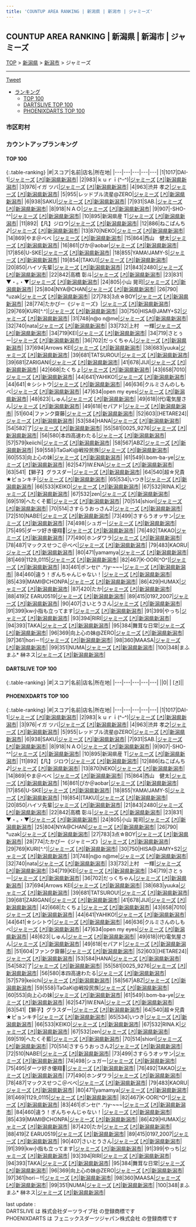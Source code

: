 ```yaml
---
title: 'COUNTUP AREA RANKING | 新潟県 | 新潟市 | ジャミーズ'
---
```

## COUNTUP AREA RANKING | 新潟県 | 新潟市 | ジャミーズ

[TOP](/darts/rank/) > [新潟県](/darts/rank/新潟県/) > [新潟市](/darts/rank/新潟県/新潟市/) > ジャミーズ

___

<a href="https://twitter.com/share?ref_src=twsrc%5Etfw" data-text="COUNTUP AREA RANKING | 新潟県新潟市ジャミーズ" class="twitter-share-button" data-hashtags="DARTSLIVE,PHOENIXDARTS,darts,ダーツ" data-show-count="false">Tweet</a>

* [ランキング](#カウントアップランキング)
    * [TOP 100](#top-100)
    * [DARTSLIVE TOP 100](#dartslive-top-100)
    * [PHOENIXDARTS TOP 100](#phoenixdarts-top-100)

### 市区町村

<ul>

</ul>

### カウントアップランキング

#### TOP 100



{:.table-ranking}
|#|スコア|名前|店名|所在地|
|---|---|---|---|---|
|1|1017|<span class="rank-name-pd">DAI-1</span>|<a href="/darts/rank/shops/81179.html">ジャミーズ</a> <a href="https://vs.phoenixdarts.com/jp/shop/shopDetailInfo/s_81179?s_seq=81179">[↗]</a>|<a href="/darts/rank/新潟県/新潟市">新潟県新潟市</a>|
|2|983|<span class="rank-name-pd">ｋｕｒｉ(^ｰ^)</span>|<a href="/darts/rank/shops/81179.html">ジャミーズ</a> <a href="https://vs.phoenixdarts.com/jp/shop/shopDetailInfo/s_81179?s_seq=81179">[↗]</a>|<a href="/darts/rank/新潟県/新潟市">新潟県新潟市</a>|
|3|976|<span class="rank-name-pd">イガ ツバ</span>|<a href="/darts/rank/shops/81179.html">ジャミーズ</a> <a href="https://vs.phoenixdarts.com/jp/shop/shopDetailInfo/s_81179?s_seq=81179">[↗]</a>|<a href="/darts/rank/新潟県/新潟市">新潟県新潟市</a>|
|4|963|<span class="rank-name-pd"><span class="pro-icon-pd"></span>渋井 孝之</span>|<a href="/darts/rank/shops/81179.html">ジャミーズ</a> <a href="https://vs.phoenixdarts.com/jp/shop/shopDetailInfo/s_81179?s_seq=81179">[↗]</a>|<a href="/darts/rank/新潟県/新潟市">新潟県新潟市</a>|
|5|955|<span class="rank-name-pd">レッドブル流星@ZERO</span>|<a href="/darts/rank/shops/81179.html">ジャミーズ</a> <a href="https://vs.phoenixdarts.com/jp/shop/shopDetailInfo/s_81179?s_seq=81179">[↗]</a>|<a href="/darts/rank/新潟県/新潟市">新潟県新潟市</a>|
|6|938|<span class="rank-name-pd">SAKU</span>|<a href="/darts/rank/shops/81179.html">ジャミーズ</a> <a href="https://vs.phoenixdarts.com/jp/shop/shopDetailInfo/s_81179?s_seq=81179">[↗]</a>|<a href="/darts/rank/新潟県/新潟市">新潟県新潟市</a>|
|7|931|<span class="rank-name-pd">SAB.</span>|<a href="/darts/rank/shops/81179.html">ジャミーズ</a> <a href="https://vs.phoenixdarts.com/jp/shop/shopDetailInfo/s_81179?s_seq=81179">[↗]</a>|<a href="/darts/rank/新潟県/新潟市">新潟県新潟市</a>|
|8|918|<span class="rank-name-pd">ＮＡＯ</span>|<a href="/darts/rank/shops/81179.html">ジャミーズ</a> <a href="https://vs.phoenixdarts.com/jp/shop/shopDetailInfo/s_81179?s_seq=81179">[↗]</a>|<a href="/darts/rank/新潟県/新潟市">新潟県新潟市</a>|
|9|907|<span class="rank-name-pd">-SHO-^^</span>|<a href="/darts/rank/shops/81179.html">ジャミーズ</a> <a href="https://vs.phoenixdarts.com/jp/shop/shopDetailInfo/s_81179?s_seq=81179">[↗]</a>|<a href="/darts/rank/新潟県/新潟市">新潟県新潟市</a>|
|10|895|<span class="rank-name-pd">新潟県産 T</span>|<a href="/darts/rank/shops/81179.html">ジャミーズ</a> <a href="https://vs.phoenixdarts.com/jp/shop/shopDetailInfo/s_81179?s_seq=81179">[↗]</a>|<a href="/darts/rank/新潟県/新潟市">新潟県新潟市</a>|
|11|892|<span class="rank-name-pd">【凡】ジロウ</span>|<a href="/darts/rank/shops/81179.html">ジャミーズ</a> <a href="https://vs.phoenixdarts.com/jp/shop/shopDetailInfo/s_81179?s_seq=81179">[↗]</a>|<a href="/darts/rank/新潟県/新潟市">新潟県新潟市</a>|
|12|886|<span class="rank-name-pd">ねこぱんち♪</span>|<a href="/darts/rank/shops/81179.html">ジャミーズ</a> <a href="https://vs.phoenixdarts.com/jp/shop/shopDetailInfo/s_81179?s_seq=81179">[↗]</a>|<a href="/darts/rank/新潟県/新潟市">新潟県新潟市</a>|
|13|870|<span class="rank-name-pd">NEKO</span>|<a href="/darts/rank/shops/81179.html">ジャミーズ</a> <a href="https://vs.phoenixdarts.com/jp/shop/shopDetailInfo/s_81179?s_seq=81179">[↗]</a>|<a href="/darts/rank/新潟県/新潟市">新潟県新潟市</a>|
|14|869|<span class="rank-name-pd">やま＠べべ </span>|<a href="/darts/rank/shops/81179.html">ジャミーズ</a> <a href="https://vs.phoenixdarts.com/jp/shop/shopDetailInfo/s_81179?s_seq=81179">[↗]</a>|<a href="/darts/rank/新潟県/新潟市">新潟県新潟市</a>|
|15|864|<span class="rank-name-pd">西山　健太</span>|<a href="/darts/rank/shops/81179.html">ジャミーズ</a> <a href="https://vs.phoenixdarts.com/jp/shop/shopDetailInfo/s_81179?s_seq=81179">[↗]</a>|<a href="/darts/rank/新潟県/新潟市">新潟県新潟市</a>|
|16|861|<span class="rank-name-pd">ぴか＠aobar</span>|<a href="/darts/rank/shops/81179.html">ジャミーズ</a> <a href="https://vs.phoenixdarts.com/jp/shop/shopDetailInfo/s_81179?s_seq=81179">[↗]</a>|<a href="/darts/rank/新潟県/新潟市">新潟県新潟市</a>|
|17|856|<span class="rank-name-pd">U-SKE</span>|<a href="/darts/rank/shops/81179.html">ジャミーズ</a> <a href="https://vs.phoenixdarts.com/jp/shop/shopDetailInfo/s_81179?s_seq=81179">[↗]</a>|<a href="/darts/rank/新潟県/新潟市">新潟県新潟市</a>|
|18|855|<span class="rank-name-pd">YAMA!JAMY-S</span>|<a href="/darts/rank/shops/81179.html">ジャミーズ</a> <a href="https://vs.phoenixdarts.com/jp/shop/shopDetailInfo/s_81179?s_seq=81179">[↗]</a>|<a href="/darts/rank/新潟県/新潟市">新潟県新潟市</a>|
|19|854|<span class="rank-name-pd">[TAKU]</span>|<a href="/darts/rank/shops/81179.html">ジャミーズ</a> <a href="https://vs.phoenixdarts.com/jp/shop/shopDetailInfo/s_81179?s_seq=81179">[↗]</a>|<a href="/darts/rank/新潟県/新潟市">新潟県新潟市</a>|
|20|850|<span class="rank-name-pd">ハイソ先輩</span>|<a href="/darts/rank/shops/81179.html">ジャミーズ</a> <a href="https://vs.phoenixdarts.com/jp/shop/shopDetailInfo/s_81179?s_seq=81179">[↗]</a>|<a href="/darts/rank/新潟県/新潟市">新潟県新潟市</a>|
|21|843|<span class="rank-name-pd">2480</span>|<a href="/darts/rank/shops/81179.html">ジャミーズ</a> <a href="https://vs.phoenixdarts.com/jp/shop/shopDetailInfo/s_81179?s_seq=81179">[↗]</a>|<a href="/darts/rank/新潟県/新潟市">新潟県新潟市</a>|
|22|842|<span class="rank-name-pd">高橋 彰斗</span>|<a href="/darts/rank/shops/81179.html">ジャミーズ</a> <a href="https://vs.phoenixdarts.com/jp/shop/shopDetailInfo/s_81179?s_seq=81179">[↗]</a>|<a href="/darts/rank/新潟県/新潟市">新潟県新潟市</a>|
|23|831|<span class="rank-name-pd">▼・。・▼</span>|<a href="/darts/rank/shops/81179.html">ジャミーズ</a> <a href="https://vs.phoenixdarts.com/jp/shop/shopDetailInfo/s_81179?s_seq=81179">[↗]</a>|<a href="/darts/rank/新潟県/新潟市">新潟県新潟市</a>|
|24|805|<span class="rank-name-pd">小山 晃司</span>|<a href="/darts/rank/shops/81179.html">ジャミーズ</a> <a href="https://vs.phoenixdarts.com/jp/shop/shopDetailInfo/s_81179?s_seq=81179">[↗]</a>|<a href="/darts/rank/新潟県/新潟市">新潟県新潟市</a>|
|25|804|<span class="rank-name-pd">NYA@CHAN</span>|<a href="/darts/rank/shops/81179.html">ジャミーズ</a> <a href="https://vs.phoenixdarts.com/jp/shop/shopDetailInfo/s_81179?s_seq=81179">[↗]</a>|<a href="/darts/rank/新潟県/新潟市">新潟県新潟市</a>|
|26|790|<span class="rank-name-pd">°uzak</span>|<a href="/darts/rank/shops/81179.html">ジャミーズ</a> <a href="https://vs.phoenixdarts.com/jp/shop/shopDetailInfo/s_81179?s_seq=81179">[↗]</a>|<a href="/darts/rank/新潟県/新潟市">新潟県新潟市</a>|
|27|783|<span class="rank-name-pd">3点☆BOY</span>|<a href="/darts/rank/shops/81179.html">ジャミーズ</a> <a href="https://vs.phoenixdarts.com/jp/shop/shopDetailInfo/s_81179?s_seq=81179">[↗]</a>|<a href="/darts/rank/新潟県/新潟市">新潟県新潟市</a>|
|28|774|<span class="rank-name-pd">たかぴー《ジャミーズ》</span>|<a href="/darts/rank/shops/81179.html">ジャミーズ</a> <a href="https://vs.phoenixdarts.com/jp/shop/shopDetailInfo/s_81179?s_seq=81179">[↗]</a>|<a href="/darts/rank/新潟県/新潟市">新潟県新潟市</a>|
|29|769|<span class="rank-name-pd">KURI[^.^]</span>|<a href="/darts/rank/shops/81179.html">ジャミーズ</a> <a href="https://vs.phoenixdarts.com/jp/shop/shopDetailInfo/s_81179?s_seq=81179">[↗]</a>|<a href="/darts/rank/新潟県/新潟市">新潟県新潟市</a>|
|30|750|<span class="rank-name-pd">HISA@JAMY+S2</span>|<a href="/darts/rank/shops/81179.html">ジャミーズ</a> <a href="https://vs.phoenixdarts.com/jp/shop/shopDetailInfo/s_81179?s_seq=81179">[↗]</a>|<a href="/darts/rank/新潟県/新潟市">新潟県新潟市</a>|
|31|748|<span class="rank-name-pd">n@o n@me</span>|<a href="/darts/rank/shops/81179.html">ジャミーズ</a> <a href="https://vs.phoenixdarts.com/jp/shop/shopDetailInfo/s_81179?s_seq=81179">[↗]</a>|<a href="/darts/rank/新潟県/新潟市">新潟県新潟市</a>|
|32|740|<span class="rank-name-pd">nata</span>|<a href="/darts/rank/shops/81179.html">ジャミーズ</a> <a href="https://vs.phoenixdarts.com/jp/shop/shopDetailInfo/s_81179?s_seq=81179">[↗]</a>|<a href="/darts/rank/新潟県/新潟市">新潟県新潟市</a>|
|33|732|<span class="rank-name-pd">上村　一輝</span>|<a href="/darts/rank/shops/81179.html">ジャミーズ</a> <a href="https://vs.phoenixdarts.com/jp/shop/shopDetailInfo/s_81179?s_seq=81179">[↗]</a>|<a href="/darts/rank/新潟県/新潟市">新潟県新潟市</a>|
|34|719|<span class="rank-name-pd">KEI</span>|<a href="/darts/rank/shops/81179.html">ジャミーズ</a> <a href="https://vs.phoenixdarts.com/jp/shop/shopDetailInfo/s_81179?s_seq=81179">[↗]</a>|<a href="/darts/rank/新潟県/新潟市">新潟県新潟市</a>|
|34|719|<span class="rank-name-pd">さとぅー</span>|<a href="/darts/rank/shops/81179.html">ジャミーズ</a> <a href="https://vs.phoenixdarts.com/jp/shop/shopDetailInfo/s_81179?s_seq=81179">[↗]</a>|<a href="/darts/rank/新潟県/新潟市">新潟県新潟市</a>|
|36|702|<span class="rank-name-pd">だっくちゃん</span>|<a href="/darts/rank/shops/81179.html">ジャミーズ</a> <a href="https://vs.phoenixdarts.com/jp/shop/shopDetailInfo/s_81179?s_seq=81179">[↗]</a>|<a href="/darts/rank/新潟県/新潟市">新潟県新潟市</a>|
|37|694|<span class="rank-name-pd">Arrows KEI</span>|<a href="/darts/rank/shops/81179.html">ジャミーズ</a> <a href="https://vs.phoenixdarts.com/jp/shop/shopDetailInfo/s_81179?s_seq=81179">[↗]</a>|<a href="/darts/rank/新潟県/新潟市">新潟県新潟市</a>|
|38|683|<span class="rank-name-pd">yuuka</span>|<a href="/darts/rank/shops/81179.html">ジャミーズ</a> <a href="https://vs.phoenixdarts.com/jp/shop/shopDetailInfo/s_81179?s_seq=81179">[↗]</a>|<a href="/darts/rank/新潟県/新潟市">新潟県新潟市</a>|
|39|681|<span class="rank-name-pd">TATSUROU!</span>|<a href="/darts/rank/shops/81179.html">ジャミーズ</a> <a href="https://vs.phoenixdarts.com/jp/shop/shopDetailInfo/s_81179?s_seq=81179">[↗]</a>|<a href="/darts/rank/新潟県/新潟市">新潟県新潟市</a>|
|39|681|<span class="rank-name-pd">ZARIGANI</span>|<a href="/darts/rank/shops/81179.html">ジャミーズ</a> <a href="https://vs.phoenixdarts.com/jp/shop/shopDetailInfo/s_81179?s_seq=81179">[↗]</a>|<a href="/darts/rank/新潟県/新潟市">新潟県新潟市</a>|
|41|678|<span class="rank-name-pd">JIJI</span>|<a href="/darts/rank/shops/81179.html">ジャミーズ</a> <a href="https://vs.phoenixdarts.com/jp/shop/shopDetailInfo/s_81179?s_seq=81179">[↗]</a>|<a href="/darts/rank/新潟県/新潟市">新潟県新潟市</a>|
|42|668|<span class="rank-name-pd">たくちょ</span>|<a href="/darts/rank/shops/81179.html">ジャミーズ</a> <a href="https://vs.phoenixdarts.com/jp/shop/shopDetailInfo/s_81179?s_seq=81179">[↗]</a>|<a href="/darts/rank/新潟県/新潟市">新潟県新潟市</a>|
|43|658|<span class="rank-name-pd">7010</span>|<a href="/darts/rank/shops/81179.html">ジャミーズ</a> <a href="https://vs.phoenixdarts.com/jp/shop/shopDetailInfo/s_81179?s_seq=81179">[↗]</a>|<a href="/darts/rank/新潟県/新潟市">新潟県新潟市</a>|
|44|641|<span class="rank-name-pd">YAHIKO!</span>|<a href="/darts/rank/shops/81179.html">ジャミーズ</a> <a href="https://vs.phoenixdarts.com/jp/shop/shopDetailInfo/s_81179?s_seq=81179">[↗]</a>|<a href="/darts/rank/新潟県/新潟市">新潟県新潟市</a>|
|44|641|<span class="rank-name-pd">☆シシトウ</span>|<a href="/darts/rank/shops/81179.html">ジャミーズ</a> <a href="https://vs.phoenixdarts.com/jp/shop/shopDetailInfo/s_81179?s_seq=81179">[↗]</a>|<a href="/darts/rank/新潟県/新潟市">新潟県新潟市</a>|
|46|636|<span class="rank-name-pd">クルミさんのしもべ</span>|<a href="/darts/rank/shops/81179.html">ジャミーズ</a> <a href="https://vs.phoenixdarts.com/jp/shop/shopDetailInfo/s_81179?s_seq=81179">[↗]</a>|<a href="/darts/rank/新潟県/新潟市">新潟県新潟市</a>|
|47|634|<span class="rank-name-pd">open my eyes</span>|<a href="/darts/rank/shops/81179.html">ジャミーズ</a> <a href="https://vs.phoenixdarts.com/jp/shop/shopDetailInfo/s_81179?s_seq=81179">[↗]</a>|<a href="/darts/rank/新潟県/新潟市">新潟県新潟市</a>|
|48|623|<span class="rank-name-pd">しゅん</span>|<a href="/darts/rank/shops/81179.html">ジャミーズ</a> <a href="https://vs.phoenixdarts.com/jp/shop/shopDetailInfo/s_81179?s_seq=81179">[↗]</a>|<a href="/darts/rank/新潟県/新潟市">新潟県新潟市</a>|
|49|618|<span class="rank-name-pd">(代)電気屋さん</span>|<a href="/darts/rank/shops/81179.html">ジャミーズ</a> <a href="https://vs.phoenixdarts.com/jp/shop/shopDetailInfo/s_81179?s_seq=81179">[↗]</a>|<a href="/darts/rank/新潟県/新潟市">新潟県新潟市</a>|
|49|618|<span class="rank-name-pd">セパアド</span>|<a href="/darts/rank/shops/81179.html">ジャミーズ</a> <a href="https://vs.phoenixdarts.com/jp/shop/shopDetailInfo/s_81179?s_seq=81179">[↗]</a>|<a href="/darts/rank/新潟県/新潟市">新潟県新潟市</a>|
|51|604|<span class="rank-name-pd">ファンク齋藤</span>|<a href="/darts/rank/shops/81179.html">ジャミーズ</a> <a href="https://vs.phoenixdarts.com/jp/shop/shopDetailInfo/s_81179?s_seq=81179">[↗]</a>|<a href="/darts/rank/新潟県/新潟市">新潟県新潟市</a>|
|52|603|<span class="rank-name-pd">[HETARE24]</span>|<a href="/darts/rank/shops/81179.html">ジャミーズ</a> <a href="https://vs.phoenixdarts.com/jp/shop/shopDetailInfo/s_81179?s_seq=81179">[↗]</a>|<a href="/darts/rank/新潟県/新潟市">新潟県新潟市</a>|
|53|584|<span class="rank-name-pd">HANA</span>|<a href="/darts/rank/shops/81179.html">ジャミーズ</a> <a href="https://vs.phoenixdarts.com/jp/shop/shopDetailInfo/s_81179?s_seq=81179">[↗]</a>|<a href="/darts/rank/新潟県/新潟市">新潟県新潟市</a>|
|54|582|<span class="rank-name-pd">了</span>|<a href="/darts/rank/shops/81179.html">ジャミーズ</a> <a href="https://vs.phoenixdarts.com/jp/shop/shopDetailInfo/s_81179?s_seq=81179">[↗]</a>|<a href="/darts/rank/新潟県/新潟市">新潟県新潟市</a>|
|55|581|<span class="rank-name-pd">0025_9276</span>|<a href="/darts/rank/shops/81179.html">ジャミーズ</a> <a href="https://vs.phoenixdarts.com/jp/shop/shopDetailInfo/s_81179?s_seq=81179">[↗]</a>|<a href="/darts/rank/新潟県/新潟市">新潟県新潟市</a>|
|56|580|<span class="rank-name-pd">本四高速わたる</span>|<a href="/darts/rank/shops/81179.html">ジャミーズ</a> <a href="https://vs.phoenixdarts.com/jp/shop/shopDetailInfo/s_81179?s_seq=81179">[↗]</a>|<a href="/darts/rank/新潟県/新潟市">新潟県新潟市</a>|
|57|579|<span class="rank-name-pd">keiichi</span>|<a href="/darts/rank/shops/81179.html">ジャミーズ</a> <a href="https://vs.phoenixdarts.com/jp/shop/shopDetailInfo/s_81179?s_seq=81179">[↗]</a>|<a href="/darts/rank/新潟県/新潟市">新潟県新潟市</a>|
|58|567|<span class="rank-name-pd">ABZ</span>|<a href="/darts/rank/shops/81179.html">ジャミーズ</a> <a href="https://vs.phoenixdarts.com/jp/shop/shopDetailInfo/s_81179?s_seq=81179">[↗]</a>|<a href="/darts/rank/新潟県/新潟市">新潟県新潟市</a>|
|59|558|<span class="rank-name-pd">iTaGaKi@戦投民族</span>|<a href="/darts/rank/shops/81179.html">ジャミーズ</a> <a href="https://vs.phoenixdarts.com/jp/shop/shopDetailInfo/s_81179?s_seq=81179">[↗]</a>|<a href="/darts/rank/新潟県/新潟市">新潟県新潟市</a>|
|60|553|<span class="rank-name-pd">向上心の妹</span>|<a href="/darts/rank/shops/81179.html">ジャミーズ</a> <a href="https://vs.phoenixdarts.com/jp/shop/shopDetailInfo/s_81179?s_seq=81179">[↗]</a>|<a href="/darts/rank/新潟県/新潟市">新潟県新潟市</a>|
|61|549|<span class="rank-name-pd">I.bom-ba-ye</span>|<a href="/darts/rank/shops/81179.html">ジャミーズ</a> <a href="https://vs.phoenixdarts.com/jp/shop/shopDetailInfo/s_81179?s_seq=81179">[↗]</a>|<a href="/darts/rank/新潟県/新潟市">新潟県新潟市</a>|
|62|547|<span class="rank-name-pd">IW.ENA</span>|<a href="/darts/rank/shops/81179.html">ジャミーズ</a> <a href="https://vs.phoenixdarts.com/jp/shop/shopDetailInfo/s_81179?s_seq=81179">[↗]</a>|<a href="/darts/rank/新潟県/新潟市">新潟県新潟市</a>|
|63|541|<span class="rank-name-pd">【獅子】グラスダー</span>|<a href="/darts/rank/shops/81179.html">ジャミーズ</a> <a href="https://vs.phoenixdarts.com/jp/shop/shopDetailInfo/s_81179?s_seq=81179">[↗]</a>|<a href="/darts/rank/新潟県/新潟市">新潟県新潟市</a>|
|64|540|<span class="rank-name-pd">超☆兄貴★ピョンキチ</span>|<a href="/darts/rank/shops/81179.html">ジャミーズ</a> <a href="https://vs.phoenixdarts.com/jp/shop/shopDetailInfo/s_81179?s_seq=81179">[↗]</a>|<a href="/darts/rank/新潟県/新潟市">新潟県新潟市</a>|
|65|534|<span class="rank-name-pd">いつき</span>|<a href="/darts/rank/shops/81179.html">ジャミーズ</a> <a href="https://vs.phoenixdarts.com/jp/shop/shopDetailInfo/s_81179?s_seq=81179">[↗]</a>|<a href="/darts/rank/新潟県/新潟市">新潟県新潟市</a>|
|66|533|<span class="rank-name-pd">KEIKO</span>|<a href="/darts/rank/shops/81179.html">ジャミーズ</a> <a href="https://vs.phoenixdarts.com/jp/shop/shopDetailInfo/s_81179?s_seq=81179">[↗]</a>|<a href="/darts/rank/新潟県/新潟市">新潟県新潟市</a>|
|67|532|<span class="rank-name-pd">RINA.K</span>|<a href="/darts/rank/shops/81179.html">ジャミーズ</a> <a href="https://vs.phoenixdarts.com/jp/shop/shopDetailInfo/s_81179?s_seq=81179">[↗]</a>|<a href="/darts/rank/新潟県/新潟市">新潟県新潟市</a>|
|67|532|<span class="rank-name-pd">zen</span>|<a href="/darts/rank/shops/81179.html">ジャミーズ</a> <a href="https://vs.phoenixdarts.com/jp/shop/shopDetailInfo/s_81179?s_seq=81179">[↗]</a>|<a href="/darts/rank/新潟県/新潟市">新潟県新潟市</a>|
|69|519|<span class="rank-name-pd">へたくそ藍</span>|<a href="/darts/rank/shops/81179.html">ジャミーズ</a> <a href="https://vs.phoenixdarts.com/jp/shop/shopDetailInfo/s_81179?s_seq=81179">[↗]</a>|<a href="/darts/rank/新潟県/新潟市">新潟県新潟市</a>|
|70|514|<span class="rank-name-pd">shiori</span>|<a href="/darts/rank/shops/81179.html">ジャミーズ</a> <a href="https://vs.phoenixdarts.com/jp/shop/shopDetailInfo/s_81179?s_seq=81179">[↗]</a>|<a href="/darts/rank/新潟県/新潟市">新潟県新潟市</a>|
|70|514|<span class="rank-name-pd">さすらうおっさん2</span>|<a href="/darts/rank/shops/81179.html">ジャミーズ</a> <a href="https://vs.phoenixdarts.com/jp/shop/shopDetailInfo/s_81179?s_seq=81179">[↗]</a>|<a href="/darts/rank/新潟県/新潟市">新潟県新潟市</a>|
|72|510|<span class="rank-name-pd">NABE!</span>|<a href="/darts/rank/shops/81179.html">ジャミーズ</a> <a href="https://vs.phoenixdarts.com/jp/shop/shopDetailInfo/s_81179?s_seq=81179">[↗]</a>|<a href="/darts/rank/新潟県/新潟市">新潟県新潟市</a>|
|73|499|<span class="rank-name-pd">さすらうオッサン</span>|<a href="/darts/rank/shops/81179.html">ジャミーズ</a> <a href="https://vs.phoenixdarts.com/jp/shop/shopDetailInfo/s_81179?s_seq=81179">[↗]</a>|<a href="/darts/rank/新潟県/新潟市">新潟県新潟市</a>|
|74|498|<span class="rank-name-pd">シュガー</span>|<a href="/darts/rank/shops/81179.html">ジャミーズ</a> <a href="https://vs.phoenixdarts.com/jp/shop/shopDetailInfo/s_81179?s_seq=81179">[↗]</a>|<a href="/darts/rank/新潟県/新潟市">新潟県新潟市</a>|
|75|495|<span class="rank-name-pd">ダーツ好き優翔🎯</span>|<a href="/darts/rank/shops/81179.html">ジャミーズ</a> <a href="https://vs.phoenixdarts.com/jp/shop/shopDetailInfo/s_81179?s_seq=81179">[↗]</a>|<a href="/darts/rank/新潟県/新潟市">新潟県新潟市</a>|
|76|492|<span class="rank-name-pd">TAKAO</span>|<a href="/darts/rank/shops/81179.html">ジャミーズ</a> <a href="https://vs.phoenixdarts.com/jp/shop/shopDetailInfo/s_81179?s_seq=81179">[↗]</a>|<a href="/darts/rank/新潟県/新潟市">新潟県新潟市</a>|
|77|490|<span class="rank-name-pd">ホンダワラ</span>|<a href="/darts/rank/shops/81179.html">ジャミーズ</a> <a href="https://vs.phoenixdarts.com/jp/shop/shopDetailInfo/s_81179?s_seq=81179">[↗]</a>|<a href="/darts/rank/新潟県/新潟市">新潟県新潟市</a>|
|78|487|<span class="rank-name-pd">マックスせつこ＠べべ</span>|<a href="/darts/rank/shops/81179.html">ジャミーズ</a> <a href="https://vs.phoenixdarts.com/jp/shop/shopDetailInfo/s_81179?s_seq=81179">[↗]</a>|<a href="/darts/rank/新潟県/新潟市">新潟県新潟市</a>|
|79|483|<span class="rank-name-pd">KAORU</span>|<a href="/darts/rank/shops/81179.html">ジャミーズ</a> <a href="https://vs.phoenixdarts.com/jp/shop/shopDetailInfo/s_81179?s_seq=81179">[↗]</a>|<a href="/darts/rank/新潟県/新潟市">新潟県新潟市</a>|
|80|471|<span class="rank-name-pd">yamamya</span>|<a href="/darts/rank/shops/81179.html">ジャミーズ</a> <a href="https://vs.phoenixdarts.com/jp/shop/shopDetailInfo/s_81179?s_seq=81179">[↗]</a>|<a href="/darts/rank/新潟県/新潟市">新潟県新潟市</a>|
|81|469|<span class="rank-name-pd">1129_0115</span>|<a href="/darts/rank/shops/81179.html">ジャミーズ</a> <a href="https://vs.phoenixdarts.com/jp/shop/shopDetailInfo/s_81179?s_seq=81179">[↗]</a>|<a href="/darts/rank/新潟県/新潟市">新潟県新潟市</a>|
|82|467|<span class="rank-name-pd">K-OOR[^O^]</span>|<a href="/darts/rank/shops/81179.html">ジャミーズ</a> <a href="https://vs.phoenixdarts.com/jp/shop/shopDetailInfo/s_81179?s_seq=81179">[↗]</a>|<a href="/darts/rank/新潟県/新潟市">新潟県新潟市</a>|
|83|461|<span class="rank-name-pd">ポンセ(^ .^)y-~~~</span>|<a href="/darts/rank/shops/81179.html">ジャミーズ</a> <a href="https://vs.phoenixdarts.com/jp/shop/shopDetailInfo/s_81179?s_seq=81179">[↗]</a>|<a href="/darts/rank/新潟県/新潟市">新潟県新潟市</a>|
|84|460|<span class="rank-name-pd">違う！ぎんちゃんじゃない！</span>|<a href="/darts/rank/shops/81179.html">ジャミーズ</a> <a href="https://vs.phoenixdarts.com/jp/shop/shopDetailInfo/s_81179?s_seq=81179">[↗]</a>|<a href="/darts/rank/新潟県/新潟市">新潟県新潟市</a>|
|85|439|<span class="rank-name-pd">MAMI@CHONPA</span>|<a href="/darts/rank/shops/81179.html">ジャミーズ</a> <a href="https://vs.phoenixdarts.com/jp/shop/shopDetailInfo/s_81179?s_seq=81179">[↗]</a>|<a href="/darts/rank/新潟県/新潟市">新潟県新潟市</a>|
|86|429|<span class="rank-name-pd">HUMAX</span>|<a href="/darts/rank/shops/81179.html">ジャミーズ</a> <a href="https://vs.phoenixdarts.com/jp/shop/shopDetailInfo/s_81179?s_seq=81179">[↗]</a>|<a href="/darts/rank/新潟県/新潟市">新潟県新潟市</a>|
|87|420|<span class="rank-name-pd">たか</span>|<a href="/darts/rank/shops/81179.html">ジャミーズ</a> <a href="https://vs.phoenixdarts.com/jp/shop/shopDetailInfo/s_81179?s_seq=81179">[↗]</a>|<a href="/darts/rank/新潟県/新潟市">新潟県新潟市</a>|
|88|419|<span class="rank-name-pd">Z EARU0519</span>|<a href="/darts/rank/shops/81179.html">ジャミーズ</a> <a href="https://vs.phoenixdarts.com/jp/shop/shopDetailInfo/s_81179?s_seq=81179">[↗]</a>|<a href="/darts/rank/新潟県/新潟市">新潟県新潟市</a>|
|89|415|<span class="rank-name-pd">0197_2007</span>|<a href="/darts/rank/shops/81179.html">ジャミーズ</a> <a href="https://vs.phoenixdarts.com/jp/shop/shopDetailInfo/s_81179?s_seq=81179">[↗]</a>|<a href="/darts/rank/新潟県/新潟市">新潟県新潟市</a>|
|90|407|<span class="rank-name-pd">さいとうさん</span>|<a href="/darts/rank/shops/81179.html">ジャミーズ</a> <a href="https://vs.phoenixdarts.com/jp/shop/shopDetailInfo/s_81179?s_seq=81179">[↗]</a>|<a href="/darts/rank/新潟県/新潟市">新潟県新潟市</a>|
|91|399|<span class="rank-name-pd">kw小指も立ってます</span>|<a href="/darts/rank/shops/81179.html">ジャミーズ</a> <a href="https://vs.phoenixdarts.com/jp/shop/shopDetailInfo/s_81179?s_seq=81179">[↗]</a>|<a href="/darts/rank/新潟県/新潟市">新潟県新潟市</a>|
|91|399|<span class="rank-name-pd">やっち</span>|<a href="/darts/rank/shops/81179.html">ジャミーズ</a> <a href="https://vs.phoenixdarts.com/jp/shop/shopDetailInfo/s_81179?s_seq=81179">[↗]</a>|<a href="/darts/rank/新潟県/新潟市">新潟県新潟市</a>|
|93|394|<span class="rank-name-pd">RIRI</span>|<a href="/darts/rank/shops/81179.html">ジャミーズ</a> <a href="https://vs.phoenixdarts.com/jp/shop/shopDetailInfo/s_81179?s_seq=81179">[↗]</a>|<a href="/darts/rank/新潟県/新潟市">新潟県新潟市</a>|
|94|393|<span class="rank-name-pd">TAKA</span>|<a href="/darts/rank/shops/81179.html">ジャミーズ</a> <a href="https://vs.phoenixdarts.com/jp/shop/shopDetailInfo/s_81179?s_seq=81179">[↗]</a>|<a href="/darts/rank/新潟県/新潟市">新潟県新潟市</a>|
|95|384|<span class="rank-name-pd">舞茸な日常</span>|<a href="/darts/rank/shops/81179.html">ジャミーズ</a> <a href="https://vs.phoenixdarts.com/jp/shop/shopDetailInfo/s_81179?s_seq=81179">[↗]</a>|<a href="/darts/rank/新潟県/新潟市">新潟県新潟市</a>|
|96|369|<span class="rank-name-pd">向上心の妹@ZERO</span>|<a href="/darts/rank/shops/81179.html">ジャミーズ</a> <a href="https://vs.phoenixdarts.com/jp/shop/shopDetailInfo/s_81179?s_seq=81179">[↗]</a>|<a href="/darts/rank/新潟県/新潟市">新潟県新潟市</a>|
|97|361|<span class="rank-name-pd">hori－‼︎</span>|<a href="/darts/rank/shops/81179.html">ジャミーズ</a> <a href="https://vs.phoenixdarts.com/jp/shop/shopDetailInfo/s_81179?s_seq=81179">[↗]</a>|<a href="/darts/rank/新潟県/新潟市">新潟県新潟市</a>|
|98|360|<span class="rank-name-pd">MAASA</span>|<a href="/darts/rank/shops/81179.html">ジャミーズ</a> <a href="https://vs.phoenixdarts.com/jp/shop/shopDetailInfo/s_81179?s_seq=81179">[↗]</a>|<a href="/darts/rank/新潟県/新潟市">新潟県新潟市</a>|
|99|351|<span class="rank-name-pd">NUMA</span>|<a href="/darts/rank/shops/81179.html">ジャミーズ</a> <a href="https://vs.phoenixdarts.com/jp/shop/shopDetailInfo/s_81179?s_seq=81179">[↗]</a>|<a href="/darts/rank/新潟県/新潟市">新潟県新潟市</a>|
|100|348|<span class="rank-name-pd">まふまふ* 榊ネス</span>|<a href="/darts/rank/shops/81179.html">ジャミーズ</a> <a href="https://vs.phoenixdarts.com/jp/shop/shopDetailInfo/s_81179?s_seq=81179">[↗]</a>|<a href="/darts/rank/新潟県/新潟市">新潟県新潟市</a>|


#### DARTSLIVE TOP 100



{:.table-ranking}
|#|スコア|名前|店名|所在地|
|---|---|---|---|---|
||0|<span class="rank-name-dl"> </span>|<a href="/darts/rank/shops/.html"></a> <a href="">[↗]</a>|<a href="/darts/rank//"></a>|


#### PHOENIXDARTS TOP 100



{:.table-ranking}
|#|スコア|名前|店名|所在地|
|---|---|---|---|---|
|1|1017|<span class="rank-name-pd">DAI-1</span>|<a href="/darts/rank/shops/81179.html">ジャミーズ</a> <a href="https://vs.phoenixdarts.com/jp/shop/shopDetailInfo/s_81179?s_seq=81179">[↗]</a>|<a href="/darts/rank/新潟県/新潟市">新潟県新潟市</a>|
|2|983|<span class="rank-name-pd">ｋｕｒｉ(^ｰ^)</span>|<a href="/darts/rank/shops/81179.html">ジャミーズ</a> <a href="https://vs.phoenixdarts.com/jp/shop/shopDetailInfo/s_81179?s_seq=81179">[↗]</a>|<a href="/darts/rank/新潟県/新潟市">新潟県新潟市</a>|
|3|976|<span class="rank-name-pd">イガ ツバ</span>|<a href="/darts/rank/shops/81179.html">ジャミーズ</a> <a href="https://vs.phoenixdarts.com/jp/shop/shopDetailInfo/s_81179?s_seq=81179">[↗]</a>|<a href="/darts/rank/新潟県/新潟市">新潟県新潟市</a>|
|4|963|<span class="rank-name-pd"><span class="pro-icon-pd"></span>渋井 孝之</span>|<a href="/darts/rank/shops/81179.html">ジャミーズ</a> <a href="https://vs.phoenixdarts.com/jp/shop/shopDetailInfo/s_81179?s_seq=81179">[↗]</a>|<a href="/darts/rank/新潟県/新潟市">新潟県新潟市</a>|
|5|955|<span class="rank-name-pd">レッドブル流星@ZERO</span>|<a href="/darts/rank/shops/81179.html">ジャミーズ</a> <a href="https://vs.phoenixdarts.com/jp/shop/shopDetailInfo/s_81179?s_seq=81179">[↗]</a>|<a href="/darts/rank/新潟県/新潟市">新潟県新潟市</a>|
|6|938|<span class="rank-name-pd">SAKU</span>|<a href="/darts/rank/shops/81179.html">ジャミーズ</a> <a href="https://vs.phoenixdarts.com/jp/shop/shopDetailInfo/s_81179?s_seq=81179">[↗]</a>|<a href="/darts/rank/新潟県/新潟市">新潟県新潟市</a>|
|7|931|<span class="rank-name-pd">SAB.</span>|<a href="/darts/rank/shops/81179.html">ジャミーズ</a> <a href="https://vs.phoenixdarts.com/jp/shop/shopDetailInfo/s_81179?s_seq=81179">[↗]</a>|<a href="/darts/rank/新潟県/新潟市">新潟県新潟市</a>|
|8|918|<span class="rank-name-pd">ＮＡＯ</span>|<a href="/darts/rank/shops/81179.html">ジャミーズ</a> <a href="https://vs.phoenixdarts.com/jp/shop/shopDetailInfo/s_81179?s_seq=81179">[↗]</a>|<a href="/darts/rank/新潟県/新潟市">新潟県新潟市</a>|
|9|907|<span class="rank-name-pd">-SHO-^^</span>|<a href="/darts/rank/shops/81179.html">ジャミーズ</a> <a href="https://vs.phoenixdarts.com/jp/shop/shopDetailInfo/s_81179?s_seq=81179">[↗]</a>|<a href="/darts/rank/新潟県/新潟市">新潟県新潟市</a>|
|10|895|<span class="rank-name-pd">新潟県産 T</span>|<a href="/darts/rank/shops/81179.html">ジャミーズ</a> <a href="https://vs.phoenixdarts.com/jp/shop/shopDetailInfo/s_81179?s_seq=81179">[↗]</a>|<a href="/darts/rank/新潟県/新潟市">新潟県新潟市</a>|
|11|892|<span class="rank-name-pd">【凡】ジロウ</span>|<a href="/darts/rank/shops/81179.html">ジャミーズ</a> <a href="https://vs.phoenixdarts.com/jp/shop/shopDetailInfo/s_81179?s_seq=81179">[↗]</a>|<a href="/darts/rank/新潟県/新潟市">新潟県新潟市</a>|
|12|886|<span class="rank-name-pd">ねこぱんち♪</span>|<a href="/darts/rank/shops/81179.html">ジャミーズ</a> <a href="https://vs.phoenixdarts.com/jp/shop/shopDetailInfo/s_81179?s_seq=81179">[↗]</a>|<a href="/darts/rank/新潟県/新潟市">新潟県新潟市</a>|
|13|870|<span class="rank-name-pd">NEKO</span>|<a href="/darts/rank/shops/81179.html">ジャミーズ</a> <a href="https://vs.phoenixdarts.com/jp/shop/shopDetailInfo/s_81179?s_seq=81179">[↗]</a>|<a href="/darts/rank/新潟県/新潟市">新潟県新潟市</a>|
|14|869|<span class="rank-name-pd">やま＠べべ </span>|<a href="/darts/rank/shops/81179.html">ジャミーズ</a> <a href="https://vs.phoenixdarts.com/jp/shop/shopDetailInfo/s_81179?s_seq=81179">[↗]</a>|<a href="/darts/rank/新潟県/新潟市">新潟県新潟市</a>|
|15|864|<span class="rank-name-pd">西山　健太</span>|<a href="/darts/rank/shops/81179.html">ジャミーズ</a> <a href="https://vs.phoenixdarts.com/jp/shop/shopDetailInfo/s_81179?s_seq=81179">[↗]</a>|<a href="/darts/rank/新潟県/新潟市">新潟県新潟市</a>|
|16|861|<span class="rank-name-pd">ぴか＠aobar</span>|<a href="/darts/rank/shops/81179.html">ジャミーズ</a> <a href="https://vs.phoenixdarts.com/jp/shop/shopDetailInfo/s_81179?s_seq=81179">[↗]</a>|<a href="/darts/rank/新潟県/新潟市">新潟県新潟市</a>|
|17|856|<span class="rank-name-pd">U-SKE</span>|<a href="/darts/rank/shops/81179.html">ジャミーズ</a> <a href="https://vs.phoenixdarts.com/jp/shop/shopDetailInfo/s_81179?s_seq=81179">[↗]</a>|<a href="/darts/rank/新潟県/新潟市">新潟県新潟市</a>|
|18|855|<span class="rank-name-pd">YAMA!JAMY-S</span>|<a href="/darts/rank/shops/81179.html">ジャミーズ</a> <a href="https://vs.phoenixdarts.com/jp/shop/shopDetailInfo/s_81179?s_seq=81179">[↗]</a>|<a href="/darts/rank/新潟県/新潟市">新潟県新潟市</a>|
|19|854|<span class="rank-name-pd">[TAKU]</span>|<a href="/darts/rank/shops/81179.html">ジャミーズ</a> <a href="https://vs.phoenixdarts.com/jp/shop/shopDetailInfo/s_81179?s_seq=81179">[↗]</a>|<a href="/darts/rank/新潟県/新潟市">新潟県新潟市</a>|
|20|850|<span class="rank-name-pd">ハイソ先輩</span>|<a href="/darts/rank/shops/81179.html">ジャミーズ</a> <a href="https://vs.phoenixdarts.com/jp/shop/shopDetailInfo/s_81179?s_seq=81179">[↗]</a>|<a href="/darts/rank/新潟県/新潟市">新潟県新潟市</a>|
|21|843|<span class="rank-name-pd">2480</span>|<a href="/darts/rank/shops/81179.html">ジャミーズ</a> <a href="https://vs.phoenixdarts.com/jp/shop/shopDetailInfo/s_81179?s_seq=81179">[↗]</a>|<a href="/darts/rank/新潟県/新潟市">新潟県新潟市</a>|
|22|842|<span class="rank-name-pd">高橋 彰斗</span>|<a href="/darts/rank/shops/81179.html">ジャミーズ</a> <a href="https://vs.phoenixdarts.com/jp/shop/shopDetailInfo/s_81179?s_seq=81179">[↗]</a>|<a href="/darts/rank/新潟県/新潟市">新潟県新潟市</a>|
|23|831|<span class="rank-name-pd">▼・。・▼</span>|<a href="/darts/rank/shops/81179.html">ジャミーズ</a> <a href="https://vs.phoenixdarts.com/jp/shop/shopDetailInfo/s_81179?s_seq=81179">[↗]</a>|<a href="/darts/rank/新潟県/新潟市">新潟県新潟市</a>|
|24|805|<span class="rank-name-pd">小山 晃司</span>|<a href="/darts/rank/shops/81179.html">ジャミーズ</a> <a href="https://vs.phoenixdarts.com/jp/shop/shopDetailInfo/s_81179?s_seq=81179">[↗]</a>|<a href="/darts/rank/新潟県/新潟市">新潟県新潟市</a>|
|25|804|<span class="rank-name-pd">NYA@CHAN</span>|<a href="/darts/rank/shops/81179.html">ジャミーズ</a> <a href="https://vs.phoenixdarts.com/jp/shop/shopDetailInfo/s_81179?s_seq=81179">[↗]</a>|<a href="/darts/rank/新潟県/新潟市">新潟県新潟市</a>|
|26|790|<span class="rank-name-pd">°uzak</span>|<a href="/darts/rank/shops/81179.html">ジャミーズ</a> <a href="https://vs.phoenixdarts.com/jp/shop/shopDetailInfo/s_81179?s_seq=81179">[↗]</a>|<a href="/darts/rank/新潟県/新潟市">新潟県新潟市</a>|
|27|783|<span class="rank-name-pd">3点☆BOY</span>|<a href="/darts/rank/shops/81179.html">ジャミーズ</a> <a href="https://vs.phoenixdarts.com/jp/shop/shopDetailInfo/s_81179?s_seq=81179">[↗]</a>|<a href="/darts/rank/新潟県/新潟市">新潟県新潟市</a>|
|28|774|<span class="rank-name-pd">たかぴー《ジャミーズ》</span>|<a href="/darts/rank/shops/81179.html">ジャミーズ</a> <a href="https://vs.phoenixdarts.com/jp/shop/shopDetailInfo/s_81179?s_seq=81179">[↗]</a>|<a href="/darts/rank/新潟県/新潟市">新潟県新潟市</a>|
|29|769|<span class="rank-name-pd">KURI[^.^]</span>|<a href="/darts/rank/shops/81179.html">ジャミーズ</a> <a href="https://vs.phoenixdarts.com/jp/shop/shopDetailInfo/s_81179?s_seq=81179">[↗]</a>|<a href="/darts/rank/新潟県/新潟市">新潟県新潟市</a>|
|30|750|<span class="rank-name-pd">HISA@JAMY+S2</span>|<a href="/darts/rank/shops/81179.html">ジャミーズ</a> <a href="https://vs.phoenixdarts.com/jp/shop/shopDetailInfo/s_81179?s_seq=81179">[↗]</a>|<a href="/darts/rank/新潟県/新潟市">新潟県新潟市</a>|
|31|748|<span class="rank-name-pd">n@o n@me</span>|<a href="/darts/rank/shops/81179.html">ジャミーズ</a> <a href="https://vs.phoenixdarts.com/jp/shop/shopDetailInfo/s_81179?s_seq=81179">[↗]</a>|<a href="/darts/rank/新潟県/新潟市">新潟県新潟市</a>|
|32|740|<span class="rank-name-pd">nata</span>|<a href="/darts/rank/shops/81179.html">ジャミーズ</a> <a href="https://vs.phoenixdarts.com/jp/shop/shopDetailInfo/s_81179?s_seq=81179">[↗]</a>|<a href="/darts/rank/新潟県/新潟市">新潟県新潟市</a>|
|33|732|<span class="rank-name-pd">上村　一輝</span>|<a href="/darts/rank/shops/81179.html">ジャミーズ</a> <a href="https://vs.phoenixdarts.com/jp/shop/shopDetailInfo/s_81179?s_seq=81179">[↗]</a>|<a href="/darts/rank/新潟県/新潟市">新潟県新潟市</a>|
|34|719|<span class="rank-name-pd">KEI</span>|<a href="/darts/rank/shops/81179.html">ジャミーズ</a> <a href="https://vs.phoenixdarts.com/jp/shop/shopDetailInfo/s_81179?s_seq=81179">[↗]</a>|<a href="/darts/rank/新潟県/新潟市">新潟県新潟市</a>|
|34|719|<span class="rank-name-pd">さとぅー</span>|<a href="/darts/rank/shops/81179.html">ジャミーズ</a> <a href="https://vs.phoenixdarts.com/jp/shop/shopDetailInfo/s_81179?s_seq=81179">[↗]</a>|<a href="/darts/rank/新潟県/新潟市">新潟県新潟市</a>|
|36|702|<span class="rank-name-pd">だっくちゃん</span>|<a href="/darts/rank/shops/81179.html">ジャミーズ</a> <a href="https://vs.phoenixdarts.com/jp/shop/shopDetailInfo/s_81179?s_seq=81179">[↗]</a>|<a href="/darts/rank/新潟県/新潟市">新潟県新潟市</a>|
|37|694|<span class="rank-name-pd">Arrows KEI</span>|<a href="/darts/rank/shops/81179.html">ジャミーズ</a> <a href="https://vs.phoenixdarts.com/jp/shop/shopDetailInfo/s_81179?s_seq=81179">[↗]</a>|<a href="/darts/rank/新潟県/新潟市">新潟県新潟市</a>|
|38|683|<span class="rank-name-pd">yuuka</span>|<a href="/darts/rank/shops/81179.html">ジャミーズ</a> <a href="https://vs.phoenixdarts.com/jp/shop/shopDetailInfo/s_81179?s_seq=81179">[↗]</a>|<a href="/darts/rank/新潟県/新潟市">新潟県新潟市</a>|
|39|681|<span class="rank-name-pd">TATSUROU!</span>|<a href="/darts/rank/shops/81179.html">ジャミーズ</a> <a href="https://vs.phoenixdarts.com/jp/shop/shopDetailInfo/s_81179?s_seq=81179">[↗]</a>|<a href="/darts/rank/新潟県/新潟市">新潟県新潟市</a>|
|39|681|<span class="rank-name-pd">ZARIGANI</span>|<a href="/darts/rank/shops/81179.html">ジャミーズ</a> <a href="https://vs.phoenixdarts.com/jp/shop/shopDetailInfo/s_81179?s_seq=81179">[↗]</a>|<a href="/darts/rank/新潟県/新潟市">新潟県新潟市</a>|
|41|678|<span class="rank-name-pd">JIJI</span>|<a href="/darts/rank/shops/81179.html">ジャミーズ</a> <a href="https://vs.phoenixdarts.com/jp/shop/shopDetailInfo/s_81179?s_seq=81179">[↗]</a>|<a href="/darts/rank/新潟県/新潟市">新潟県新潟市</a>|
|42|668|<span class="rank-name-pd">たくちょ</span>|<a href="/darts/rank/shops/81179.html">ジャミーズ</a> <a href="https://vs.phoenixdarts.com/jp/shop/shopDetailInfo/s_81179?s_seq=81179">[↗]</a>|<a href="/darts/rank/新潟県/新潟市">新潟県新潟市</a>|
|43|658|<span class="rank-name-pd">7010</span>|<a href="/darts/rank/shops/81179.html">ジャミーズ</a> <a href="https://vs.phoenixdarts.com/jp/shop/shopDetailInfo/s_81179?s_seq=81179">[↗]</a>|<a href="/darts/rank/新潟県/新潟市">新潟県新潟市</a>|
|44|641|<span class="rank-name-pd">YAHIKO!</span>|<a href="/darts/rank/shops/81179.html">ジャミーズ</a> <a href="https://vs.phoenixdarts.com/jp/shop/shopDetailInfo/s_81179?s_seq=81179">[↗]</a>|<a href="/darts/rank/新潟県/新潟市">新潟県新潟市</a>|
|44|641|<span class="rank-name-pd">☆シシトウ</span>|<a href="/darts/rank/shops/81179.html">ジャミーズ</a> <a href="https://vs.phoenixdarts.com/jp/shop/shopDetailInfo/s_81179?s_seq=81179">[↗]</a>|<a href="/darts/rank/新潟県/新潟市">新潟県新潟市</a>|
|46|636|<span class="rank-name-pd">クルミさんのしもべ</span>|<a href="/darts/rank/shops/81179.html">ジャミーズ</a> <a href="https://vs.phoenixdarts.com/jp/shop/shopDetailInfo/s_81179?s_seq=81179">[↗]</a>|<a href="/darts/rank/新潟県/新潟市">新潟県新潟市</a>|
|47|634|<span class="rank-name-pd">open my eyes</span>|<a href="/darts/rank/shops/81179.html">ジャミーズ</a> <a href="https://vs.phoenixdarts.com/jp/shop/shopDetailInfo/s_81179?s_seq=81179">[↗]</a>|<a href="/darts/rank/新潟県/新潟市">新潟県新潟市</a>|
|48|623|<span class="rank-name-pd">しゅん</span>|<a href="/darts/rank/shops/81179.html">ジャミーズ</a> <a href="https://vs.phoenixdarts.com/jp/shop/shopDetailInfo/s_81179?s_seq=81179">[↗]</a>|<a href="/darts/rank/新潟県/新潟市">新潟県新潟市</a>|
|49|618|<span class="rank-name-pd">(代)電気屋さん</span>|<a href="/darts/rank/shops/81179.html">ジャミーズ</a> <a href="https://vs.phoenixdarts.com/jp/shop/shopDetailInfo/s_81179?s_seq=81179">[↗]</a>|<a href="/darts/rank/新潟県/新潟市">新潟県新潟市</a>|
|49|618|<span class="rank-name-pd">セパアド</span>|<a href="/darts/rank/shops/81179.html">ジャミーズ</a> <a href="https://vs.phoenixdarts.com/jp/shop/shopDetailInfo/s_81179?s_seq=81179">[↗]</a>|<a href="/darts/rank/新潟県/新潟市">新潟県新潟市</a>|
|51|604|<span class="rank-name-pd">ファンク齋藤</span>|<a href="/darts/rank/shops/81179.html">ジャミーズ</a> <a href="https://vs.phoenixdarts.com/jp/shop/shopDetailInfo/s_81179?s_seq=81179">[↗]</a>|<a href="/darts/rank/新潟県/新潟市">新潟県新潟市</a>|
|52|603|<span class="rank-name-pd">[HETARE24]</span>|<a href="/darts/rank/shops/81179.html">ジャミーズ</a> <a href="https://vs.phoenixdarts.com/jp/shop/shopDetailInfo/s_81179?s_seq=81179">[↗]</a>|<a href="/darts/rank/新潟県/新潟市">新潟県新潟市</a>|
|53|584|<span class="rank-name-pd">HANA</span>|<a href="/darts/rank/shops/81179.html">ジャミーズ</a> <a href="https://vs.phoenixdarts.com/jp/shop/shopDetailInfo/s_81179?s_seq=81179">[↗]</a>|<a href="/darts/rank/新潟県/新潟市">新潟県新潟市</a>|
|54|582|<span class="rank-name-pd">了</span>|<a href="/darts/rank/shops/81179.html">ジャミーズ</a> <a href="https://vs.phoenixdarts.com/jp/shop/shopDetailInfo/s_81179?s_seq=81179">[↗]</a>|<a href="/darts/rank/新潟県/新潟市">新潟県新潟市</a>|
|55|581|<span class="rank-name-pd">0025_9276</span>|<a href="/darts/rank/shops/81179.html">ジャミーズ</a> <a href="https://vs.phoenixdarts.com/jp/shop/shopDetailInfo/s_81179?s_seq=81179">[↗]</a>|<a href="/darts/rank/新潟県/新潟市">新潟県新潟市</a>|
|56|580|<span class="rank-name-pd">本四高速わたる</span>|<a href="/darts/rank/shops/81179.html">ジャミーズ</a> <a href="https://vs.phoenixdarts.com/jp/shop/shopDetailInfo/s_81179?s_seq=81179">[↗]</a>|<a href="/darts/rank/新潟県/新潟市">新潟県新潟市</a>|
|57|579|<span class="rank-name-pd">keiichi</span>|<a href="/darts/rank/shops/81179.html">ジャミーズ</a> <a href="https://vs.phoenixdarts.com/jp/shop/shopDetailInfo/s_81179?s_seq=81179">[↗]</a>|<a href="/darts/rank/新潟県/新潟市">新潟県新潟市</a>|
|58|567|<span class="rank-name-pd">ABZ</span>|<a href="/darts/rank/shops/81179.html">ジャミーズ</a> <a href="https://vs.phoenixdarts.com/jp/shop/shopDetailInfo/s_81179?s_seq=81179">[↗]</a>|<a href="/darts/rank/新潟県/新潟市">新潟県新潟市</a>|
|59|558|<span class="rank-name-pd">iTaGaKi@戦投民族</span>|<a href="/darts/rank/shops/81179.html">ジャミーズ</a> <a href="https://vs.phoenixdarts.com/jp/shop/shopDetailInfo/s_81179?s_seq=81179">[↗]</a>|<a href="/darts/rank/新潟県/新潟市">新潟県新潟市</a>|
|60|553|<span class="rank-name-pd">向上心の妹</span>|<a href="/darts/rank/shops/81179.html">ジャミーズ</a> <a href="https://vs.phoenixdarts.com/jp/shop/shopDetailInfo/s_81179?s_seq=81179">[↗]</a>|<a href="/darts/rank/新潟県/新潟市">新潟県新潟市</a>|
|61|549|<span class="rank-name-pd">I.bom-ba-ye</span>|<a href="/darts/rank/shops/81179.html">ジャミーズ</a> <a href="https://vs.phoenixdarts.com/jp/shop/shopDetailInfo/s_81179?s_seq=81179">[↗]</a>|<a href="/darts/rank/新潟県/新潟市">新潟県新潟市</a>|
|62|547|<span class="rank-name-pd">IW.ENA</span>|<a href="/darts/rank/shops/81179.html">ジャミーズ</a> <a href="https://vs.phoenixdarts.com/jp/shop/shopDetailInfo/s_81179?s_seq=81179">[↗]</a>|<a href="/darts/rank/新潟県/新潟市">新潟県新潟市</a>|
|63|541|<span class="rank-name-pd">【獅子】グラスダー</span>|<a href="/darts/rank/shops/81179.html">ジャミーズ</a> <a href="https://vs.phoenixdarts.com/jp/shop/shopDetailInfo/s_81179?s_seq=81179">[↗]</a>|<a href="/darts/rank/新潟県/新潟市">新潟県新潟市</a>|
|64|540|<span class="rank-name-pd">超☆兄貴★ピョンキチ</span>|<a href="/darts/rank/shops/81179.html">ジャミーズ</a> <a href="https://vs.phoenixdarts.com/jp/shop/shopDetailInfo/s_81179?s_seq=81179">[↗]</a>|<a href="/darts/rank/新潟県/新潟市">新潟県新潟市</a>|
|65|534|<span class="rank-name-pd">いつき</span>|<a href="/darts/rank/shops/81179.html">ジャミーズ</a> <a href="https://vs.phoenixdarts.com/jp/shop/shopDetailInfo/s_81179?s_seq=81179">[↗]</a>|<a href="/darts/rank/新潟県/新潟市">新潟県新潟市</a>|
|66|533|<span class="rank-name-pd">KEIKO</span>|<a href="/darts/rank/shops/81179.html">ジャミーズ</a> <a href="https://vs.phoenixdarts.com/jp/shop/shopDetailInfo/s_81179?s_seq=81179">[↗]</a>|<a href="/darts/rank/新潟県/新潟市">新潟県新潟市</a>|
|67|532|<span class="rank-name-pd">RINA.K</span>|<a href="/darts/rank/shops/81179.html">ジャミーズ</a> <a href="https://vs.phoenixdarts.com/jp/shop/shopDetailInfo/s_81179?s_seq=81179">[↗]</a>|<a href="/darts/rank/新潟県/新潟市">新潟県新潟市</a>|
|67|532|<span class="rank-name-pd">zen</span>|<a href="/darts/rank/shops/81179.html">ジャミーズ</a> <a href="https://vs.phoenixdarts.com/jp/shop/shopDetailInfo/s_81179?s_seq=81179">[↗]</a>|<a href="/darts/rank/新潟県/新潟市">新潟県新潟市</a>|
|69|519|<span class="rank-name-pd">へたくそ藍</span>|<a href="/darts/rank/shops/81179.html">ジャミーズ</a> <a href="https://vs.phoenixdarts.com/jp/shop/shopDetailInfo/s_81179?s_seq=81179">[↗]</a>|<a href="/darts/rank/新潟県/新潟市">新潟県新潟市</a>|
|70|514|<span class="rank-name-pd">shiori</span>|<a href="/darts/rank/shops/81179.html">ジャミーズ</a> <a href="https://vs.phoenixdarts.com/jp/shop/shopDetailInfo/s_81179?s_seq=81179">[↗]</a>|<a href="/darts/rank/新潟県/新潟市">新潟県新潟市</a>|
|70|514|<span class="rank-name-pd">さすらうおっさん2</span>|<a href="/darts/rank/shops/81179.html">ジャミーズ</a> <a href="https://vs.phoenixdarts.com/jp/shop/shopDetailInfo/s_81179?s_seq=81179">[↗]</a>|<a href="/darts/rank/新潟県/新潟市">新潟県新潟市</a>|
|72|510|<span class="rank-name-pd">NABE!</span>|<a href="/darts/rank/shops/81179.html">ジャミーズ</a> <a href="https://vs.phoenixdarts.com/jp/shop/shopDetailInfo/s_81179?s_seq=81179">[↗]</a>|<a href="/darts/rank/新潟県/新潟市">新潟県新潟市</a>|
|73|499|<span class="rank-name-pd">さすらうオッサン</span>|<a href="/darts/rank/shops/81179.html">ジャミーズ</a> <a href="https://vs.phoenixdarts.com/jp/shop/shopDetailInfo/s_81179?s_seq=81179">[↗]</a>|<a href="/darts/rank/新潟県/新潟市">新潟県新潟市</a>|
|74|498|<span class="rank-name-pd">シュガー</span>|<a href="/darts/rank/shops/81179.html">ジャミーズ</a> <a href="https://vs.phoenixdarts.com/jp/shop/shopDetailInfo/s_81179?s_seq=81179">[↗]</a>|<a href="/darts/rank/新潟県/新潟市">新潟県新潟市</a>|
|75|495|<span class="rank-name-pd">ダーツ好き優翔🎯</span>|<a href="/darts/rank/shops/81179.html">ジャミーズ</a> <a href="https://vs.phoenixdarts.com/jp/shop/shopDetailInfo/s_81179?s_seq=81179">[↗]</a>|<a href="/darts/rank/新潟県/新潟市">新潟県新潟市</a>|
|76|492|<span class="rank-name-pd">TAKAO</span>|<a href="/darts/rank/shops/81179.html">ジャミーズ</a> <a href="https://vs.phoenixdarts.com/jp/shop/shopDetailInfo/s_81179?s_seq=81179">[↗]</a>|<a href="/darts/rank/新潟県/新潟市">新潟県新潟市</a>|
|77|490|<span class="rank-name-pd">ホンダワラ</span>|<a href="/darts/rank/shops/81179.html">ジャミーズ</a> <a href="https://vs.phoenixdarts.com/jp/shop/shopDetailInfo/s_81179?s_seq=81179">[↗]</a>|<a href="/darts/rank/新潟県/新潟市">新潟県新潟市</a>|
|78|487|<span class="rank-name-pd">マックスせつこ＠べべ</span>|<a href="/darts/rank/shops/81179.html">ジャミーズ</a> <a href="https://vs.phoenixdarts.com/jp/shop/shopDetailInfo/s_81179?s_seq=81179">[↗]</a>|<a href="/darts/rank/新潟県/新潟市">新潟県新潟市</a>|
|79|483|<span class="rank-name-pd">KAORU</span>|<a href="/darts/rank/shops/81179.html">ジャミーズ</a> <a href="https://vs.phoenixdarts.com/jp/shop/shopDetailInfo/s_81179?s_seq=81179">[↗]</a>|<a href="/darts/rank/新潟県/新潟市">新潟県新潟市</a>|
|80|471|<span class="rank-name-pd">yamamya</span>|<a href="/darts/rank/shops/81179.html">ジャミーズ</a> <a href="https://vs.phoenixdarts.com/jp/shop/shopDetailInfo/s_81179?s_seq=81179">[↗]</a>|<a href="/darts/rank/新潟県/新潟市">新潟県新潟市</a>|
|81|469|<span class="rank-name-pd">1129_0115</span>|<a href="/darts/rank/shops/81179.html">ジャミーズ</a> <a href="https://vs.phoenixdarts.com/jp/shop/shopDetailInfo/s_81179?s_seq=81179">[↗]</a>|<a href="/darts/rank/新潟県/新潟市">新潟県新潟市</a>|
|82|467|<span class="rank-name-pd">K-OOR[^O^]</span>|<a href="/darts/rank/shops/81179.html">ジャミーズ</a> <a href="https://vs.phoenixdarts.com/jp/shop/shopDetailInfo/s_81179?s_seq=81179">[↗]</a>|<a href="/darts/rank/新潟県/新潟市">新潟県新潟市</a>|
|83|461|<span class="rank-name-pd">ポンセ(^ .^)y-~~~</span>|<a href="/darts/rank/shops/81179.html">ジャミーズ</a> <a href="https://vs.phoenixdarts.com/jp/shop/shopDetailInfo/s_81179?s_seq=81179">[↗]</a>|<a href="/darts/rank/新潟県/新潟市">新潟県新潟市</a>|
|84|460|<span class="rank-name-pd">違う！ぎんちゃんじゃない！</span>|<a href="/darts/rank/shops/81179.html">ジャミーズ</a> <a href="https://vs.phoenixdarts.com/jp/shop/shopDetailInfo/s_81179?s_seq=81179">[↗]</a>|<a href="/darts/rank/新潟県/新潟市">新潟県新潟市</a>|
|85|439|<span class="rank-name-pd">MAMI@CHONPA</span>|<a href="/darts/rank/shops/81179.html">ジャミーズ</a> <a href="https://vs.phoenixdarts.com/jp/shop/shopDetailInfo/s_81179?s_seq=81179">[↗]</a>|<a href="/darts/rank/新潟県/新潟市">新潟県新潟市</a>|
|86|429|<span class="rank-name-pd">HUMAX</span>|<a href="/darts/rank/shops/81179.html">ジャミーズ</a> <a href="https://vs.phoenixdarts.com/jp/shop/shopDetailInfo/s_81179?s_seq=81179">[↗]</a>|<a href="/darts/rank/新潟県/新潟市">新潟県新潟市</a>|
|87|420|<span class="rank-name-pd">たか</span>|<a href="/darts/rank/shops/81179.html">ジャミーズ</a> <a href="https://vs.phoenixdarts.com/jp/shop/shopDetailInfo/s_81179?s_seq=81179">[↗]</a>|<a href="/darts/rank/新潟県/新潟市">新潟県新潟市</a>|
|88|419|<span class="rank-name-pd">Z EARU0519</span>|<a href="/darts/rank/shops/81179.html">ジャミーズ</a> <a href="https://vs.phoenixdarts.com/jp/shop/shopDetailInfo/s_81179?s_seq=81179">[↗]</a>|<a href="/darts/rank/新潟県/新潟市">新潟県新潟市</a>|
|89|415|<span class="rank-name-pd">0197_2007</span>|<a href="/darts/rank/shops/81179.html">ジャミーズ</a> <a href="https://vs.phoenixdarts.com/jp/shop/shopDetailInfo/s_81179?s_seq=81179">[↗]</a>|<a href="/darts/rank/新潟県/新潟市">新潟県新潟市</a>|
|90|407|<span class="rank-name-pd">さいとうさん</span>|<a href="/darts/rank/shops/81179.html">ジャミーズ</a> <a href="https://vs.phoenixdarts.com/jp/shop/shopDetailInfo/s_81179?s_seq=81179">[↗]</a>|<a href="/darts/rank/新潟県/新潟市">新潟県新潟市</a>|
|91|399|<span class="rank-name-pd">kw小指も立ってます</span>|<a href="/darts/rank/shops/81179.html">ジャミーズ</a> <a href="https://vs.phoenixdarts.com/jp/shop/shopDetailInfo/s_81179?s_seq=81179">[↗]</a>|<a href="/darts/rank/新潟県/新潟市">新潟県新潟市</a>|
|91|399|<span class="rank-name-pd">やっち</span>|<a href="/darts/rank/shops/81179.html">ジャミーズ</a> <a href="https://vs.phoenixdarts.com/jp/shop/shopDetailInfo/s_81179?s_seq=81179">[↗]</a>|<a href="/darts/rank/新潟県/新潟市">新潟県新潟市</a>|
|93|394|<span class="rank-name-pd">RIRI</span>|<a href="/darts/rank/shops/81179.html">ジャミーズ</a> <a href="https://vs.phoenixdarts.com/jp/shop/shopDetailInfo/s_81179?s_seq=81179">[↗]</a>|<a href="/darts/rank/新潟県/新潟市">新潟県新潟市</a>|
|94|393|<span class="rank-name-pd">TAKA</span>|<a href="/darts/rank/shops/81179.html">ジャミーズ</a> <a href="https://vs.phoenixdarts.com/jp/shop/shopDetailInfo/s_81179?s_seq=81179">[↗]</a>|<a href="/darts/rank/新潟県/新潟市">新潟県新潟市</a>|
|95|384|<span class="rank-name-pd">舞茸な日常</span>|<a href="/darts/rank/shops/81179.html">ジャミーズ</a> <a href="https://vs.phoenixdarts.com/jp/shop/shopDetailInfo/s_81179?s_seq=81179">[↗]</a>|<a href="/darts/rank/新潟県/新潟市">新潟県新潟市</a>|
|96|369|<span class="rank-name-pd">向上心の妹@ZERO</span>|<a href="/darts/rank/shops/81179.html">ジャミーズ</a> <a href="https://vs.phoenixdarts.com/jp/shop/shopDetailInfo/s_81179?s_seq=81179">[↗]</a>|<a href="/darts/rank/新潟県/新潟市">新潟県新潟市</a>|
|97|361|<span class="rank-name-pd">hori－‼︎</span>|<a href="/darts/rank/shops/81179.html">ジャミーズ</a> <a href="https://vs.phoenixdarts.com/jp/shop/shopDetailInfo/s_81179?s_seq=81179">[↗]</a>|<a href="/darts/rank/新潟県/新潟市">新潟県新潟市</a>|
|98|360|<span class="rank-name-pd">MAASA</span>|<a href="/darts/rank/shops/81179.html">ジャミーズ</a> <a href="https://vs.phoenixdarts.com/jp/shop/shopDetailInfo/s_81179?s_seq=81179">[↗]</a>|<a href="/darts/rank/新潟県/新潟市">新潟県新潟市</a>|
|99|351|<span class="rank-name-pd">NUMA</span>|<a href="/darts/rank/shops/81179.html">ジャミーズ</a> <a href="https://vs.phoenixdarts.com/jp/shop/shopDetailInfo/s_81179?s_seq=81179">[↗]</a>|<a href="/darts/rank/新潟県/新潟市">新潟県新潟市</a>|
|100|348|<span class="rank-name-pd">まふまふ* 榊ネス</span>|<a href="/darts/rank/shops/81179.html">ジャミーズ</a> <a href="https://vs.phoenixdarts.com/jp/shop/shopDetailInfo/s_81179?s_seq=81179">[↗]</a>|<a href="/darts/rank/新潟県/新潟市">新潟県新潟市</a>|


<div class="footer border-top border-gray-light mt-5 pt-3 text-right text-gray">
    last update : <span style="font-weight: italic" id="foot_last_modified"></span><br />
    DARTSLIVE は 株式会社ダーツライブ社 の登録商標です<br />
    PHOENIXDARTS は フェニックスダーツジャパン株式会社 の登録商標です<br />
</div>

<script src="https://cdnjs.cloudflare.com/ajax/libs/jquery.tablesorter/2.31.3/js/jquery.tablesorter.min.js" integrity="sha512-qzgd5cYSZcosqpzpn7zF2ZId8f/8CHmFKZ8j7mU4OUXTNRd5g+ZHBPsgKEwoqxCtdQvExE5LprwwPAgoicguNg==" crossorigin="anonymous" referrerpolicy="no-referrer"></script>
<link rel="stylesheet" href="https://cdnjs.cloudflare.com/ajax/libs/jquery.tablesorter/2.31.3/css/theme.default.min.css" integrity="sha512-wghhOJkjQX0Lh3NSWvNKeZ0ZpNn+SPVXX1Qyc9OCaogADktxrBiBdKGDoqVUOyhStvMBmJQ8ZdMHiR3wuEq8+w==" crossorigin="anonymous" referrerpolicy="no-referrer" />
<script>
$(function() {
    $(".table-ranking").tablesorter({sortList:[[0, 0]]});
    $("#foot_last_modified").text(formatDate(new Date(document.lastModified), 'yyyy-MM-dd HH:mm:ss'));
});
</script>

<script async src="https://platform.twitter.com/widgets.js" charset="utf-8"></script>